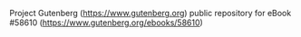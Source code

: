 Project Gutenberg (https://www.gutenberg.org) public repository for
eBook #58610 (https://www.gutenberg.org/ebooks/58610)
